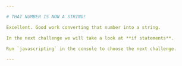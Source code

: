 ```yaml
---

# THAT NUMBER IS NOW A STRING!

Excellent. Good work converting that number into a string.

In the next challenge we will take a look at **if statements**.

Run `javascripting` in the console to choose the next challenge.

---
```

